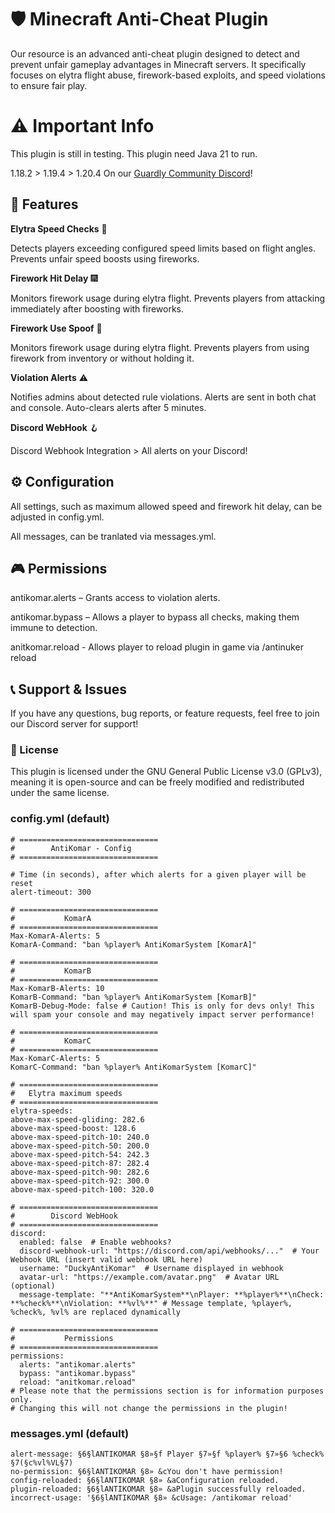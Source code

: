 # 🛡️ Minecraft Anti-Cheat Plugin
Our resource is an advanced anti-cheat plugin designed to detect and prevent unfair gameplay advantages in Minecraft servers. It specifically focuses on elytra flight abuse, firework-based exploits, and speed violations to ensure fair play.

# ⚠️ Important Info
This plugin is still in testing. This plugin need Java 21 to run.

1.18.2 > 1.19.4 > 1.20.4 On our [Guardly Community Discord](https://discord.gg/guardly)!

## 🔧 **Features**
**Elytra Speed Checks** 🚀

Detects players exceeding configured speed limits based on flight angles.
Prevents unfair speed boosts using fireworks.

**Firework Hit Delay** 🎆

Monitors firework usage during elytra flight.
Prevents players from attacking immediately after boosting with fireworks.

**Firework Use Spoof** 🎒

Monitors firework usage during elytra flight.
Prevents players from using firework from inventory or without holding it.

**Violation Alerts** ⚠️

Notifies admins about detected rule violations.
Alerts are sent in both chat and console.
Auto-clears alerts after 5 minutes.

**Discord WebHook** 🪝

Discord Webhook Integration > All alerts on your Discord!

## ⚙️ **Configuration**
All settings, such as maximum allowed speed and firework hit delay, can be adjusted in config.yml.

All messages, can be tranlated via messages.yml.

## 🎮 **Permissions**
antikomar.alerts – Grants access to violation alerts.

antikomar.bypass – Allows a player to bypass all checks, making them immune to detection.

anitkomar.reload - Allows player to reload plugin in game via /antinuker reload

## 📞 Support & Issues
If you have any questions, bug reports, or feature requests, feel free to join our Discord server for support!

### 📜 License
This plugin is licensed under the GNU General Public License v3.0 (GPLv3), meaning it is open-source and can be freely modified and redistributed under the same license.

### config.yml (default)

```
# ===============================
#        AntiKomar - Config
# ===============================

# Time (in seconds), after which alerts for a given player will be reset
alert-timeout: 300

# ===============================
#           KomarA
# ===============================
Max-KomarA-Alerts: 5
KomarA-Command: "ban %player% AntiKomarSystem [KomarA]"

# ===============================
#           KomarB
# ===============================
Max-KomarB-Alerts: 10
KomarB-Command: "ban %player% AntiKomarSystem [KomarB]"
KomarB-Debug-Mode: false # Caution! This is only for devs only! This will spam your console and may negatively impact server performance!

# ===============================
#           KomarC
# ===============================
Max-KomarC-Alerts: 5
KomarC-Command: "ban %player% AntiKomarSystem [KomarC]"

# ===============================
#   Elytra maximum speeds
# ===============================
elytra-speeds:
above-max-speed-gliding: 282.6
above-max-speed-boost: 128.6
above-max-speed-pitch-10: 240.0
above-max-speed-pitch-50: 200.0
above-max-speed-pitch-54: 242.3
above-max-speed-pitch-87: 282.4
above-max-speed-pitch-90: 282.6
above-max-speed-pitch-92: 300.0
above-max-speed-pitch-100: 320.0

# ===============================
#        Discord WebHook
# ===============================
discord:
  enabled: false  # Enable webhooks?
  discord-webhook-url: "https://discord.com/api/webhooks/..."  # Your Webhook URL (insert valid webhook URL here)
  username: "DuckyAntiKomar"  # Username displayed in webhook
  avatar-url: "https://example.com/avatar.png"  # Avatar URL (optional)
  message-template: "**AntiKomarSystem**\nPlayer: **%player%**\nCheck: **%check%**\nViolation: **%vl%**" # Message template, %player%, %check%, %vl% are replaced dynamically

# ===============================
#           Permissions
# ===============================
permissions:
  alerts: "antikomar.alerts"
  bypass: "antikomar.bypass"
  reload: "anitkomar.reload"
# Please note that the permissions section is for information purposes only.
# Changing this will not change the permissions in the plugin!
```

### messages.yml (default)

```
alert-message: §6§lANTIKOMAR §8»§f Player §7»§f %player% §7»§6 %check% §7(§c%vl%VL§7)
no-permission: §6§lANTIKOMAR §8» &cYou don't have permission!
config-reloaded: §6§lANTIKOMAR §8» &aConfiguration reloaded.
plugin-reloaded: §6§lANTIKOMAR §8» &aPlugin successfully reloaded.
incorrect-usage: '§6§lANTIKOMAR §8» &cUsage: /antikomar reload'

```